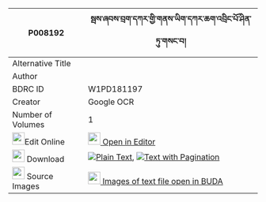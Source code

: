 |P008192|སྦས་ཞབས་བྲག་དཀར་གྱི་གནས་ཡིག་དཀར་ཆག་འབྲིང་པོ་ཤིན་ཏུ་གསང་བ། 
| --- | --- 
|Alternative Title |
|Author | 
|BDRC ID | W1PD181197
|Creator | Google OCR
|Number of Volumes| 1
|<img width="25" src="https://img.icons8.com/color/25/000000/edit-property.png">Edit Online| [<img width="25" src="https://avatars.githubusercontent.com/u/45091458?s=200&v=4"> Open in Editor](http://editor.openpecha.org/P008192)
|<img width="25" src="https://img.icons8.com/fluent/48/000000/download-2.png"/>  Download | [![](https://img.icons8.com/color/20/000000/txt.png)Plain Text](https://github.com/Openpecha/P008192/releases/download/v1/ba_sa_shyab_drakkar_gyi_neyik__plain_P008192.zip), [![](https://img.icons8.com/color/20/000000/txt.png)Text with Pagination](https://github.com/Openpecha/P008192/releases/download/v1/ba_sa_shyab_drakkar_gyi_neyik__pages_P008192.zip)
|<img width="25" src="https://img.icons8.com/plasticine/100/000000/pictures-folder.png"/>  Source Images | [<img width="25" src="https://library.bdrc.io/icons/BUDA-small.svg"> Images of text file open in BUDA](https://library.bdrc.io/show/bdr:W1PD181197)